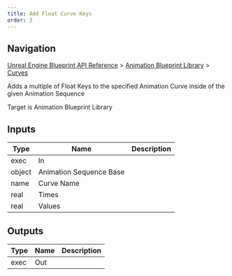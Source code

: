 ```yaml
---
title: Add Float Curve Keys
order: 3
---
```

## Navigation

[Unreal Engine Blueprint API Reference](https://dev.epicgames.com/documentation/en-us/unreal-engine/BlueprintAPI) > [Animation Blueprint Library](https://dev.epicgames.com/documentation/en-us/unreal-engine/BlueprintAPI/AnimationBlueprintLibrary) > [Curves](https://dev.epicgames.com/documentation/en-us/unreal-engine/BlueprintAPI/AnimationBlueprintLibrary/Curves)

Adds a multiple of Float Keys to the specified Animation Curve inside of the given Animation Sequence

Target is Animation Blueprint Library

## Inputs

| Type | Name | Description |
| --- | --- | --- |
| exec | In |  |
| object | Animation Sequence Base |  |
| name | Curve Name |  |
| real | Times |  |
| real | Values |  |

## Outputs

| Type | Name | Description |
| --- | --- | --- |
| exec | Out |  |

